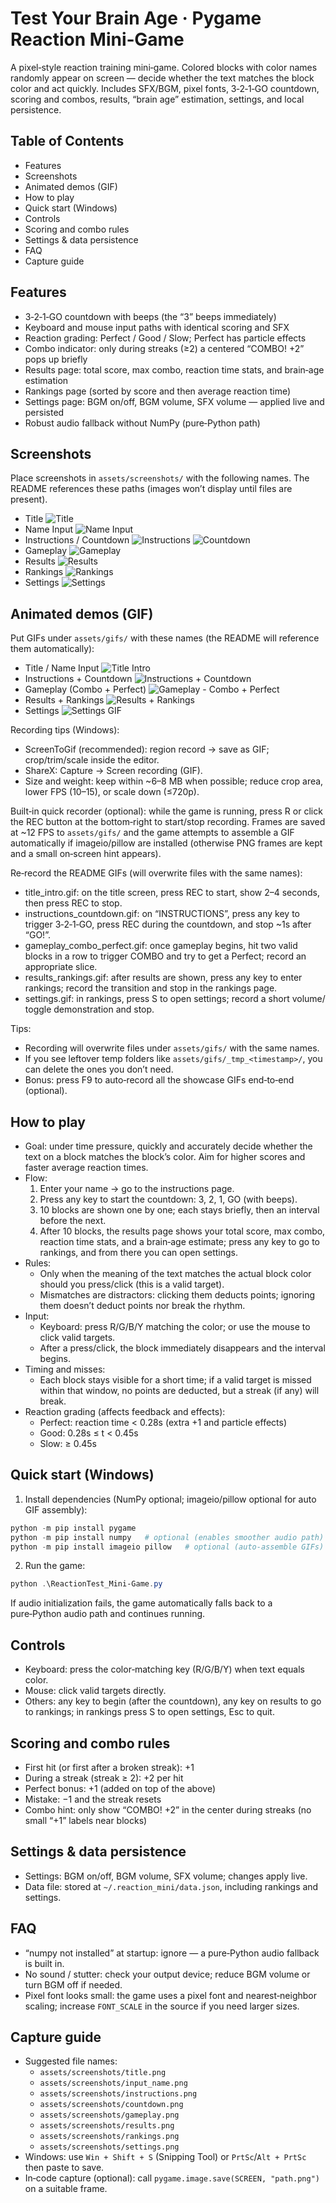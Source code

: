 # Test Your Brain Age · Pygame Reaction Mini‑Game

A pixel‑style reaction training mini‑game. Colored blocks with color names randomly appear on screen — decide whether the text matches the block color and act quickly. Includes SFX/BGM, pixel fonts, 3‑2‑1‑GO countdown, scoring and combos, results, “brain age” estimation, settings, and local persistence.

## Table of Contents
- Features
- Screenshots
- Animated demos (GIF)
- How to play
- Quick start (Windows)
- Controls
- Scoring and combo rules
- Settings & data persistence
- FAQ
- Capture guide

## Features
- 3‑2‑1‑GO countdown with beeps (the “3” beeps immediately)
- Keyboard and mouse input paths with identical scoring and SFX
- Reaction grading: Perfect / Good / Slow; Perfect has particle effects
- Combo indicator: only during streaks (≥2) a centered “COMBO! +2” pops up briefly
- Results page: total score, max combo, reaction time stats, and brain‑age estimation
- Rankings page (sorted by score and then average reaction time)
- Settings page: BGM on/off, BGM volume, SFX volume — applied live and persisted
- Robust audio fallback without NumPy (pure‑Python path)

## Screenshots
Place screenshots in `assets/screenshots/` with the following names. The README references these paths (images won’t display until files are present).

- Title
  ![Title](assets/screenshots/title.png)
- Name Input
  ![Name Input](assets/screenshots/input_name.png)
- Instructions / Countdown
  ![Instructions](assets/screenshots/instructions.png)
  ![Countdown](assets/screenshots/countdown.png)
- Gameplay
  ![Gameplay](assets/screenshots/gameplay.png)
- Results
  ![Results](assets/screenshots/results.png)
- Rankings
  ![Rankings](assets/screenshots/rankings.png)
- Settings
  ![Settings](assets/screenshots/settings.png)

## Animated demos (GIF)
Put GIFs under `assets/gifs/` with these names (the README will reference them automatically):

- Title / Name Input
  ![Title Intro](assets/gifs/title_intro.gif)
- Instructions + Countdown
  ![Instructions + Countdown](assets/gifs/instructions_countdown.gif)
- Gameplay (Combo + Perfect)
  ![Gameplay - Combo + Perfect](assets/gifs/gameplay_combo_perfect.gif)
- Results + Rankings
  ![Results + Rankings](assets/gifs/results_rankings.gif)
- Settings
  ![Settings GIF](assets/gifs/settings.gif)

Recording tips (Windows):
- ScreenToGif (recommended): region record → save as GIF; crop/trim/scale inside the editor.
- ShareX: Capture → Screen recording (GIF).
- Size and weight: keep within ~6–8 MB when possible; reduce crop area, lower FPS (10–15), or scale down (≤720p).

Built‑in quick recorder (optional): while the game is running, press R or click the REC button at the bottom‑right to start/stop recording. Frames are saved at ~12 FPS to `assets/gifs/` and the game attempts to assemble a GIF automatically if imageio/pillow are installed (otherwise PNG frames are kept and a small on‑screen hint appears).

Re‑record the README GIFs (will overwrite files with the same names):
- title_intro.gif: on the title screen, press REC to start, show 2–4 seconds, then press REC to stop.
- instructions_countdown.gif: on “INSTRUCTIONS”, press any key to trigger 3‑2‑1‑GO, press REC during the countdown, and stop ~1s after “GO!”.
- gameplay_combo_perfect.gif: once gameplay begins, hit two valid blocks in a row to trigger COMBO and try to get a Perfect; record an appropriate slice.
- results_rankings.gif: after results are shown, press any key to enter rankings; record the transition and stop in the rankings page.
- settings.gif: in rankings, press S to open settings; record a short volume/ toggle demonstration and stop.

Tips:
- Recording will overwrite files under `assets/gifs/` with the same names.
- If you see leftover temp folders like `assets/gifs/_tmp_<timestamp>/`, you can delete the ones you don’t need.
- Bonus: press F9 to auto‑record all the showcase GIFs end‑to‑end (optional).

## How to play
- Goal: under time pressure, quickly and accurately decide whether the text on a block matches the block’s color. Aim for higher scores and faster average reaction times.
- Flow:
  1) Enter your name → go to the instructions page.
  2) Press any key to start the countdown: 3, 2, 1, GO (with beeps).
  3) 10 blocks are shown one by one; each stays briefly, then an interval before the next.
  4) After 10 blocks, the results page shows your total score, max combo, reaction time stats, and a brain‑age estimate; press any key to go to rankings, and from there you can open settings.
- Rules:
  - Only when the meaning of the text matches the actual block color should you press/click (this is a valid target).
  - Mismatches are distractors: clicking them deducts points; ignoring them doesn’t deduct points nor break the rhythm.
- Input:
  - Keyboard: press R/G/B/Y matching the color; or use the mouse to click valid targets.
  - After a press/click, the block immediately disappears and the interval begins.
- Timing and misses:
  - Each block stays visible for a short time; if a valid target is missed within that window, no points are deducted, but a streak (if any) will break.
- Reaction grading (affects feedback and effects):
  - Perfect: reaction time < 0.28s (extra +1 and particle effects)
  - Good: 0.28s ≤ t < 0.45s
  - Slow: ≥ 0.45s

## Quick start (Windows)
1) Install dependencies (NumPy optional; imageio/pillow optional for auto GIF assembly):

```powershell
python -m pip install pygame
python -m pip install numpy   # optional (enables smoother audio path)
python -m pip install imageio pillow   # optional (auto‑assemble GIFs)
```

2) Run the game:

```powershell
python .\ReactionTest_Mini-Game.py
```

If audio initialization fails, the game automatically falls back to a pure‑Python audio path and continues running.

## Controls
- Keyboard: press the color‑matching key (R/G/B/Y) when text equals color.
- Mouse: click valid targets directly.
- Others: any key to begin (after the countdown), any key on results to go to rankings; in rankings press S to open settings, Esc to quit.

## Scoring and combo rules
- First hit (or first after a broken streak): +1
- During a streak (streak ≥ 2): +2 per hit
- Perfect bonus: +1 (added on top of the above)
- Mistake: −1 and the streak resets
- Combo hint: only show “COMBO! +2” in the center during streaks (no small “+1” labels near blocks)

## Settings & data persistence
- Settings: BGM on/off, BGM volume, SFX volume; changes apply live.
- Data file: stored at `~/.reaction_mini/data.json`, including rankings and settings.

## FAQ
- “numpy not installed” at startup: ignore — a pure‑Python audio fallback is built in.
- No sound / stutter: check your output device; reduce BGM volume or turn BGM off if needed.
- Pixel font looks small: the game uses a pixel font and nearest‑neighbor scaling; increase `FONT_SCALE` in the source if you need larger sizes.

## Capture guide
- Suggested file names:
  - `assets/screenshots/title.png`
  - `assets/screenshots/input_name.png`
  - `assets/screenshots/instructions.png`
  - `assets/screenshots/countdown.png`
  - `assets/screenshots/gameplay.png`
  - `assets/screenshots/results.png`
  - `assets/screenshots/rankings.png`
  - `assets/screenshots/settings.png`
- Windows: use `Win + Shift + S` (Snipping Tool) or `PrtSc`/`Alt + PrtSc` then paste to save.
- In‑code capture (optional): call `pygame.image.save(SCREEN, "path.png")` on a suitable frame.

